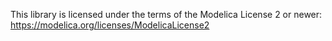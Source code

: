 This library is licensed under the terms of the Modelica License 2 or newer:
https://modelica.org/licenses/ModelicaLicense2